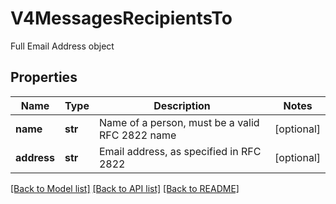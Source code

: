 # V4MessagesRecipientsTo

Full Email Address object
## Properties
Name | Type | Description | Notes
------------ | ------------- | ------------- | -------------
**name** | **str** | Name of a person, must be a valid RFC 2822 name | [optional] 
**address** | **str** | Email address, as specified in RFC 2822 | [optional] 

[[Back to Model list]](../README.md#documentation-for-models) [[Back to API list]](../README.md#documentation-for-api-endpoints) [[Back to README]](../README.md)


